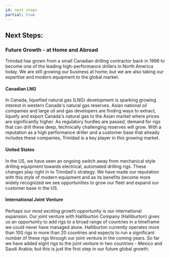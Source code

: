 ```yaml
---
id: next_steps
partial: true
---
```


## Next Steps:

### Future Growth - at Home and Abroad

Trinidad has grown from a small Canadian drilling contractor back in 1996 to become one of the leading high-performance drillers in North America today. We are still growing our business at home; but we are also taking our expertise and modern equipment to the global market.

#### Canadian LNG

In Canada, liquefied natural gas (LNG) development is sparking growing interest in western Canada's natural gas reserves. Asian national oil companies and large oil and gas developers are finding ways to extract, liquefy and export Canada's natural gas to the Asian market where prices are significantly higher. As regulatory hurdles are passed, demand for rigs that can drill these deep, technically challenging reserves will grow. With a reputation as a high performance driller and a customer base that already includes these companies, Trinidad is a key player in this growing market. 

#### United States

In the US, we have seen an ongoing switch away from mechanical style drilling equipment towards electrical, automated drilling rigs. These changes play right in to Trinidad's strategy. We have made our reputation with this style of modern equipment and as its benefits become more widely recognized we see opportunities to grow our fleet and expand our customer base in the US.

#### International Joint Venture

Perhaps our most exciting growth opportunity is our international expansion. Our joint venture with Halliburton Company (Halliburton) gives us an opportunity to add rigs to a broad range of countries in a timeframe we could never have managed alone. Halliburton currently operates more than 100 rigs in more than 20 countries and expects to run a significant number of these rigs through our joint venture in the coming years. So far we have added eight rigs to the joint venture in two countries - Mexico and Saudi Arabia; but this is just the first step in our future global growth.

